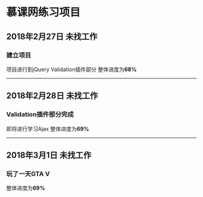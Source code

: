 # 慕课网练习项目

## 2018年2月27日 未找工作

### 建立项目

项目进行到jQuery Validation插件部分
整体进度为**68%**

***

## 2018年2月28日 未找工作

### Validation插件部分完成

即将进行学习Ajax
整体进度为**69%**

***

## 2018年3月1日 未找工作

### 玩了一天GTA V

整体进度为**69%**
